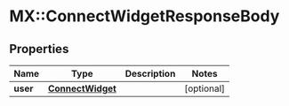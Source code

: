 # MX::ConnectWidgetResponseBody

## Properties
Name | Type | Description | Notes
------------ | ------------- | ------------- | -------------
**user** | [**ConnectWidget**](ConnectWidget.md) |  | [optional] 


